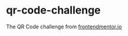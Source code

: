 # qr-code-challenge

The QR Code challenge from [frontendmentor.io](https://www.frontendmentor.io/challenges/qr-code-component-iux_sIO_H)

